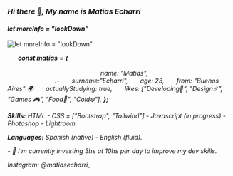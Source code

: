 ### *Hi there 👋, My name is Matias Echarri*
#### *let moreInfo = "lookDown"*
![*let moreInfo = "lookDown"*](https://i.pinimg.com/originals/22/26/a5/2226a53e0be2f56c78982ae08f493f3c.jpg)

  
    
 ***const matias*** *= **{**             
   
      
      
      
      
         
      
    
  
      
      
      
      
      
      
      
      
    name: "Matias",  
      
      
      
      
      
      
      
      
      
      
      
      
      
      
    .-
  
    
    surname:"Echarri",
      
    
    age: 23,
      
    
from: "Buenos Aires" 🌍​
  
    
actuallyStudying: true,
  
    
        likes: ["Developing🌊​", "Design☄️", "Games 🎮", "Food🍜", "Cold❄️"],
        **};***
         

***Skills:*** *HTML - CSS = ["Bootstrap", "Tailwind"] - Javascript  (in progress) - Photoshop - Lightroom.*

***Languages:*** *Spanish (native) - English (fluid).*

*- 🔭 I’m currently investing 3hs at 10hs per day to improve my dev skills.* 

*Instagram: @matiasecharri_*




